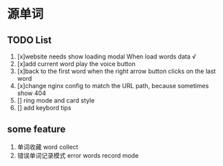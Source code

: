 # 源单词

## TODO List

1. [x]website needs show loading modal When load words data √
2. [x]add current word play the voice button
3. [x]back to the first word when the right arrow button clicks on the last word
4. [x]change nginx config to match the URL path, because sometimes show 404
5. [] ring mode and card style
6. [] add keybord tips

## some feature

1. 单词收藏 word collect
2. 错误单词记录模式 error words record mode
